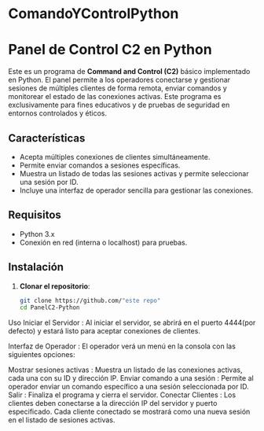 # ComandoYControlPython
# Panel de Control C2 en Python

Este es un programa de **Command and Control (C2)** básico implementado en Python. El panel permite a los operadores conectarse y gestionar sesiones de múltiples clientes de forma remota, enviar comandos y monitorear el estado de las conexiones activas. Este programa es exclusivamente para fines educativos y de pruebas de seguridad en entornos controlados y éticos.

## Características

- Acepta múltiples conexiones de clientes simultáneamente.
- Permite enviar comandos a sesiones específicas.
- Muestra un listado de todas las sesiones activas y permite seleccionar una sesión por ID.
- Incluye una interfaz de operador sencilla para gestionar las conexiones.

## Requisitos

- Python 3.x
- Conexión en red (interna o localhost) para pruebas.

## Instalación

1. **Clonar el repositorio**:
   ```bash
   git clone https://github.com/"este repo"
   cd PanelC2-Python

Uso
Iniciar el Servidor : Al iniciar el servidor, se abrirá en el puerto 4444(por defecto) y estará listo para aceptar conexiones de clientes.

Interfaz de Operador : El operador verá un menú en la consola con las siguientes opciones:

Mostrar sesiones activas : Muestra un listado de las conexiones activas, cada una con su ID y dirección IP.
Enviar comando a una sesión : Permite al operador enviar un comando específico a una sesión seleccionada por ID.
Salir : Finaliza el programa y cierra el servidor.
Conectar Clientes : Los clientes deben conectarse a la dirección IP del servidor y puerto especificado. Cada cliente conectado se mostrará como una nueva sesión en el listado de sesiones activas.
